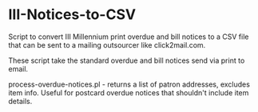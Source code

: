 III-Notices-to-CSV
==================

Script to convert III Millennium print overdue and bill notices to a CSV file that can be sent to a mailing outsourcer like click2mail.com.

These script take the standard overdue and bill notices send via print to email.

process-overdue-notices.pl - returns a list of patron addresses, excludes item info.  Useful for postcard overdue notices that shouldn't include item details.

